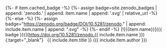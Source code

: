 {%- if item.cached_badge -%}
{%- assign badge=site.zenodo_badges | append: 'zenodo.' | append: item.name | append: '.svg' | relative_url -%}
{%- else -%}
{%- assign badge="https://zenodo.org/badge/DOI/10.5281/zenodo." | append: include.item.name | append: ".svg" -%}
{%- endif -%}
[![{{item.name}}]({{ badge }})](https://doi.org/10.5281/zenodo.{{ include.item.name }}){:target="_blank"}&nbsp; &nbsp;{{ include.item.title }} ({{ include.item.author }})
